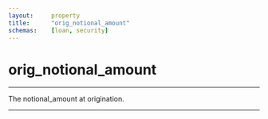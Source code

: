 ```yaml
---
layout:     property
title:      "orig_notional_amount"
schemas:    [loan, security]
---
```


# orig_notional_amount

---

The notional_amount at origination.

--- 